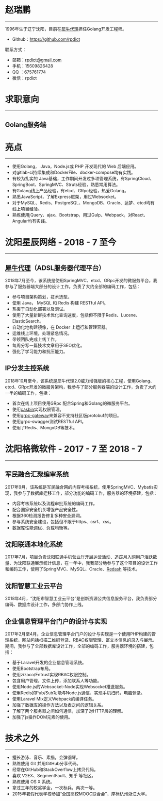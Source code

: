 # 赵瑞鹏

* * *
1996年生于辽宁沈阳，目前在[犀牛代理](http://www.xiniudaili.com/)担任Golang开发工程师。

* Github：https://github.com/rpdict

联系方式：

* 邮箱：[rpdict@gmail.com](mailto:rpdict@gmail.com)
* 手机：15609826428
* QQ  ：675761774
* 微信：rpdict

# 求职意向

* * *

## Golang服务端

# 亮点

* * *

* 使用Golang， Java，Node.js或 PHP 开发现代的 Web 后端应用。
* 对gitlab-ci持续集成和DockerFile、docker-compose均有实践。
* 有较为扎实的 Java基础，工作期间开发过多项管理系统，有SpringCloud、SpringBoot、SpringMVC、Struts经验，熟悉常用算法。
* 有Golang线上产品经验，有etcd、GRpc经验，热爱Golang。
* 熟悉JavaScript，了解Express框架，用过Websocket。
* 对于MySQL、Redis、PostgreSQL、MongoDB、Oracle、达梦、etcd均有线上项目经验。
* 熟练使用jQuery、ajax、Bootstrap，用过Gulp、Webpack，对React、Angular均有实践。

# 沈阳星辰网络 - 2018 - 7 至今

* * *



## [犀牛代理](http://www.xiniudaili.com/)（ADSL服务器代理平台）

2018年7月至今，该系统是使用SpringMVC、etcd、GRpc开发的微服务平台，我参与了服务器端大部分的设计工作，负责了大约全部的编码工作，包括：

* 参与项目架构策划，技术选型。
* 使用 Java， MySQL 和 Redis 构建 RESTful API。
* 热衷于自动化部署以及测试。
* 使用了大量新鲜技术优化查询速度，包括但不限于Redis、Lucene、ElasticSearch。
* 自动化地构建镜像，在 Docker 上运行和管理容器。
* 运维线上环境，处理紧急情况。
* 带领团队完成上线工作。
* 每周分写一篇技术文章用于SEO优化。
* 强化了学习能力和抗压能力。

## IP分发主控系统

2018年10月至今，该系统是犀牛代理2.0威力增强版的核心工程，使用Golang、etcd、GRpc开发的微服务架构，我参与了部分服务器端的设计工作，负责了大约一半的编码工作，包括：

* 首次在线上项目使用GRpc 配合Spring和Golang的微服务平台。
* 使用[casbin](https://casbin.org/)实现权限管理。
* 使用[grpc-gateway](https://github.com/grpc-ecosystem/grpc-gateway)来兼容不支持社区版protobuf的项目。
* 使用grpc-swagger测试RESTful API。
* 使用了Redis、MongoDB等技术。

# 沈阳格微软件 - 2017 - 7 至 2018 - 7

* * *

## 军民融合汇聚编审系统

2017年9月，该系统是军民融合网的内容考核系统，使用SpringMVC、Mybatis实现，我参与了数据库迁移工作，部分功能的编码工作，服务器的环境搭建，包括：

* 内容考核系统以及流程审批系统的编码工作。
* 配合国家安全机关增强产品安全性。
* 根据360检测报告修复多种安全漏洞。
* 参与系统安全建设，包括但不限于https、csrf、xss。
* 数据库性能调优、负载均衡等。

## 沈阳联通本地化系统

2017年7月，项目负责沈阳联通手机营业厅开展运营活动、追踪月入网用户活跃数量、为沈阳联通展示统计信息，在一年中，我我部分地参与了这个项目的设计工作和编码工作，使用了SpringMVC、MySQL、Oracle、[Redash](https://redash.io/) 等技术。

## 沈阳智慧工业云平台

2018年4月，“沈阳市智慧工业云平台”是创新资源公共信息服务平台，我负责部分编码、数据库设计工作，多部门协作上线。

## 企业信息管理平台门户的设计与实现 

2017年2月至4月，企业信息管理平台门户的设计与实现是一个使用PHP构建的管理系统，网站包括扫描二维码登录、RBAC权限管理、富文本信息的录入与展示。期间，我参与了全部数据库设计工作，全部的编码工作，服务器环境的搭建，包括：

* 基于Laravel开发的企业信息管理系统。
* 使用Bootstrap布局。
* 使用zizaco/Entrust实现RBAC权限控制。
* 包含用户管理，文件上传，添加联系人等功能。
* 使用Node.js的Websocket-Node实现Websocket推送服务。
* 使用Redis的Pub/Sub功能与Node.js通信，实现手机扫码，电脑登录。
* 使用Laravel Mix定义Webpack的编译任务。
* 加强了数据库的操作方法以及表之间的逻辑关系。
* 了解了两个服务器之间如何通信，加深了对HTTP层的理解。
* 加强了js操作DOM元素的使用。





# 技术之外

* * *

* 擅长游泳、音乐、素描，会弹钢琴。
* 熟练使用 Git 并用GitHub分享代码。
* 经常在GitHub和StackOverflow上拷贝代码。
* 喜欢 V2EX、SegmentFault、知乎 等社区。
* 熟练使用 OS X 系统。
* 拿过三年的校奖学金，一次标兵，两次一等。
* 2015年暑假代表学校参加“全国高校MOOC联合会”，座标杭州浙江大学。


